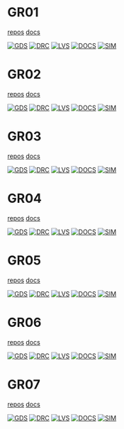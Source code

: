 

# GR01

[repos](https://github.com/analogicus/jnw_gr01_sky130a) [docs](https://analogicus.github.io/jnw_gr01_sky130a)

[![GDS](https://github.com/analogicus/jnw_gr01_sky130a/actions/workflows/gds.yaml/badge.svg)](https://github.com/analogicus/jnw_gr01_sky130a/actions/workflows/gds.yaml)
[![DRC](https://github.com/analogicus/jnw_gr01_sky130a/actions/workflows/drc.yaml/badge.svg)](https://github.com/analogicus/jnw_gr01_sky130a/actions/workflows/drc.yaml)
[![LVS](https://github.com/analogicus/jnw_gr01_sky130a/actions/workflows/lvs.yaml/badge.svg)](https://github.com/analogicus/jnw_gr01_sky130a/actions/workflows/lvs.yaml)
[![DOCS](https://github.com/analogicus/jnw_gr01_sky130a/actions/workflows/docs.yaml/badge.svg)](https://github.com/analogicus/jnw_gr01_sky130a/actions/workflows/docs.yaml)
[![SIM](https://github.com/analogicus/jnw_gr01_sky130a/actions/workflows/sim.yaml/badge.svg)](https://github.com/analogicus/jnw_gr01_sky130a/actions/workflows/sim.yaml)



# GR02

[repos](https://github.com/analogicus/jnw_gr02_sky130a) [docs](https://analogicus.github.io/jnw_gr02_sky130a)

[![GDS](https://github.com/analogicus/jnw_gr02_sky130a/actions/workflows/gds.yaml/badge.svg)](https://github.com/analogicus/jnw_gr02_sky130a/actions/workflows/gds.yaml)
[![DRC](https://github.com/analogicus/jnw_gr02_sky130a/actions/workflows/drc.yaml/badge.svg)](https://github.com/analogicus/jnw_gr02_sky130a/actions/workflows/drc.yaml)
[![LVS](https://github.com/analogicus/jnw_gr02_sky130a/actions/workflows/lvs.yaml/badge.svg)](https://github.com/analogicus/jnw_gr02_sky130a/actions/workflows/lvs.yaml)
[![DOCS](https://github.com/analogicus/jnw_gr02_sky130a/actions/workflows/docs.yaml/badge.svg)](https://github.com/analogicus/jnw_gr02_sky130a/actions/workflows/docs.yaml)
[![SIM](https://github.com/analogicus/jnw_gr02_sky130a/actions/workflows/sim.yaml/badge.svg)](https://github.com/analogicus/jnw_gr02_sky130a/actions/workflows/sim.yaml)



# GR03

[repos](https://github.com/analogicus/jnw_gr03_sky130a) [docs](https://analogicus.github.io/jnw_gr03_sky130a)

[![GDS](https://github.com/analogicus/jnw_gr03_sky130a/actions/workflows/gds.yaml/badge.svg)](https://github.com/analogicus/jnw_gr03_sky130a/actions/workflows/gds.yaml)
[![DRC](https://github.com/analogicus/jnw_gr03_sky130a/actions/workflows/drc.yaml/badge.svg)](https://github.com/analogicus/jnw_gr03_sky130a/actions/workflows/drc.yaml)
[![LVS](https://github.com/analogicus/jnw_gr03_sky130a/actions/workflows/lvs.yaml/badge.svg)](https://github.com/analogicus/jnw_gr03_sky130a/actions/workflows/lvs.yaml)
[![DOCS](https://github.com/analogicus/jnw_gr03_sky130a/actions/workflows/docs.yaml/badge.svg)](https://github.com/analogicus/jnw_gr03_sky130a/actions/workflows/docs.yaml)
[![SIM](https://github.com/analogicus/jnw_gr03_sky130a/actions/workflows/sim.yaml/badge.svg)](https://github.com/analogicus/jnw_gr03_sky130a/actions/workflows/sim.yaml)



# GR04

[repos](https://github.com/analogicus/jnw_gr04_sky130a) [docs](https://analogicus.github.io/jnw_gr04_sky130a)

[![GDS](https://github.com/analogicus/jnw_gr04_sky130a/actions/workflows/gds.yaml/badge.svg)](https://github.com/analogicus/jnw_gr04_sky130a/actions/workflows/gds.yaml)
[![DRC](https://github.com/analogicus/jnw_gr04_sky130a/actions/workflows/drc.yaml/badge.svg)](https://github.com/analogicus/jnw_gr04_sky130a/actions/workflows/drc.yaml)
[![LVS](https://github.com/analogicus/jnw_gr04_sky130a/actions/workflows/lvs.yaml/badge.svg)](https://github.com/analogicus/jnw_gr04_sky130a/actions/workflows/lvs.yaml)
[![DOCS](https://github.com/analogicus/jnw_gr04_sky130a/actions/workflows/docs.yaml/badge.svg)](https://github.com/analogicus/jnw_gr04_sky130a/actions/workflows/docs.yaml)
[![SIM](https://github.com/analogicus/jnw_gr04_sky130a/actions/workflows/sim.yaml/badge.svg)](https://github.com/analogicus/jnw_gr04_sky130a/actions/workflows/sim.yaml)



# GR05

[repos](https://github.com/analogicus/jnw_gr05_sky130a) [docs](https://analogicus.github.io/jnw_gr05_sky130a)

[![GDS](https://github.com/analogicus/jnw_gr05_sky130a/actions/workflows/gds.yaml/badge.svg)](https://github.com/analogicus/jnw_gr05_sky130a/actions/workflows/gds.yaml)
[![DRC](https://github.com/analogicus/jnw_gr05_sky130a/actions/workflows/drc.yaml/badge.svg)](https://github.com/analogicus/jnw_gr05_sky130a/actions/workflows/drc.yaml)
[![LVS](https://github.com/analogicus/jnw_gr05_sky130a/actions/workflows/lvs.yaml/badge.svg)](https://github.com/analogicus/jnw_gr05_sky130a/actions/workflows/lvs.yaml)
[![DOCS](https://github.com/analogicus/jnw_gr05_sky130a/actions/workflows/docs.yaml/badge.svg)](https://github.com/analogicus/jnw_gr05_sky130a/actions/workflows/docs.yaml)
[![SIM](https://github.com/analogicus/jnw_gr05_sky130a/actions/workflows/sim.yaml/badge.svg)](https://github.com/analogicus/jnw_gr05_sky130a/actions/workflows/sim.yaml)



# GR06

[repos](https://github.com/analogicus/jnw_gr06_sky130a) [docs](https://analogicus.github.io/jnw_gr06_sky130a)

[![GDS](https://github.com/analogicus/jnw_gr06_sky130a/actions/workflows/gds.yaml/badge.svg)](https://github.com/analogicus/jnw_gr06_sky130a/actions/workflows/gds.yaml)
[![DRC](https://github.com/analogicus/jnw_gr06_sky130a/actions/workflows/drc.yaml/badge.svg)](https://github.com/analogicus/jnw_gr06_sky130a/actions/workflows/drc.yaml)
[![LVS](https://github.com/analogicus/jnw_gr06_sky130a/actions/workflows/lvs.yaml/badge.svg)](https://github.com/analogicus/jnw_gr06_sky130a/actions/workflows/lvs.yaml)
[![DOCS](https://github.com/analogicus/jnw_gr06_sky130a/actions/workflows/docs.yaml/badge.svg)](https://github.com/analogicus/jnw_gr06_sky130a/actions/workflows/docs.yaml)
[![SIM](https://github.com/analogicus/jnw_gr06_sky130a/actions/workflows/sim.yaml/badge.svg)](https://github.com/analogicus/jnw_gr06_sky130a/actions/workflows/sim.yaml)



# GR07

[repos](https://github.com/analogicus/jnw_gr07_sky130a) [docs](https://analogicus.github.io/jnw_gr07_sky130a)

[![GDS](https://github.com/analogicus/jnw_gr07_sky130a/actions/workflows/gds.yaml/badge.svg)](https://github.com/analogicus/jnw_gr07_sky130a/actions/workflows/gds.yaml)
[![DRC](https://github.com/analogicus/jnw_gr07_sky130a/actions/workflows/drc.yaml/badge.svg)](https://github.com/analogicus/jnw_gr07_sky130a/actions/workflows/drc.yaml)
[![LVS](https://github.com/analogicus/jnw_gr07_sky130a/actions/workflows/lvs.yaml/badge.svg)](https://github.com/analogicus/jnw_gr07_sky130a/actions/workflows/lvs.yaml)
[![DOCS](https://github.com/analogicus/jnw_gr07_sky130a/actions/workflows/docs.yaml/badge.svg)](https://github.com/analogicus/jnw_gr07_sky130a/actions/workflows/docs.yaml)
[![SIM](https://github.com/analogicus/jnw_gr07_sky130a/actions/workflows/sim.yaml/badge.svg)](https://github.com/analogicus/jnw_gr07_sky130a/actions/workflows/sim.yaml)

